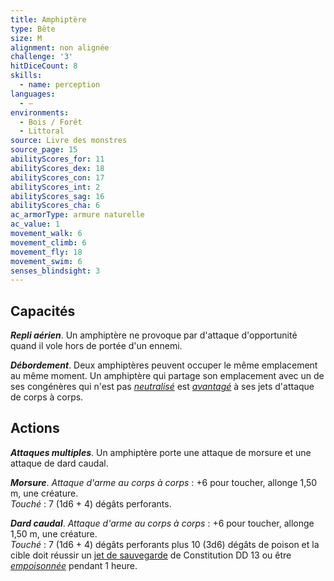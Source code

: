 ```yaml
---
title: Amphiptère
type: Bête
size: M
alignment: non alignée
challenge: '3'
hitDiceCount: 8
skills:
  - name: perception
languages:
  - —
environments:
  - Bois / Forêt
  - Littoral
source: Livre des monstres
source_page: 15
abilityScores_for: 11
abilityScores_dex: 18
abilityScores_con: 17
abilityScores_int: 2
abilityScores_sag: 16
abilityScores_cha: 6
ac_armorType: armure naturelle
ac_value: 1
movement_walk: 6
movement_climb: 6
movement_fly: 18
movement_swim: 6
senses_blindsight: 3
---
```

## Capacités
_**Repli aérien**_. Un amphiptère ne provoque par d'attaque d'opportunité quand il vole hors de portée d'un ennemi.

_**Débordement**_. Deux amphiptères peuvent occuper le même emplacement au même moment. Un amphiptère qui partage son emplacement avec un de ses congénères qui n'est pas [_neutralisé_](/gerer-la-sante-du-personnage/#neutralise) est [_avantagé_](/utiliser-les-caracteristiques/#avantage-et-desavantage) à ses jets d'attaque de corps à corps.

## Actions
_**Attaques multiples**_. Un amphiptère porte une attaque de morsure et une attaque de dard caudal.

_**Morsure**_. _Attaque d'arme au corps à corps_ : +6 pour toucher, allonge 1,50 m, une créature.  
_Touché_ : 7 (1d6 + 4) dégâts perforants.

_**Dard caudal**_. _Attaque d'arme au corps à corps_ : +6 pour toucher, allonge 1,50 m, une créature.  
_Touché_ : 7 (1d6 + 4) dégâts perforants plus 10 (3d6) dégâts de poison et la cible doit réussir un [jet de sauvegarde](/utiliser-les-caracteristiques/#jets-de-sauvegarde) de Constitution DD 13 ou être [_empoisonnée_](/gerer-la-sante-du-personnage/#empoisonne) pendant 1 heure.
